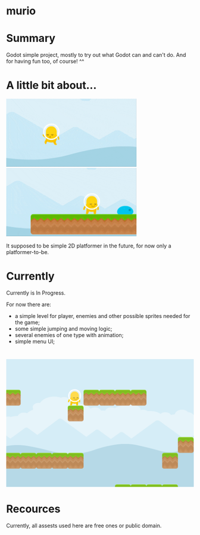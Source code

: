# murio


# Summary
Godot simple project, mostly to try out what Godot can and can't do. And for having fun too, of course! ^^

# A little bit about...

<img src="/readme/gifs/murio-yellow-flying.gif" width="350" />   <img src="/readme/gifs/murio-yellow-with-enemy.gif" width="350" />

It supposed to be simple 2D platformer in the future, for now only a platformer-to-be. 

# Currently 

Currently is In Progress. 

For now there are: 
  - a simple level for player, enemies and other possible sprites needed for the game;
  - some simple jumping and moving logic; 
  - several enemies of one type with animation; 
  - simple menu UI; 

#
<img src="/readme/images/basic_test_level_0.png" width="800" />

# Recources
  Currently, all assests used here are free ones or public domain. 
